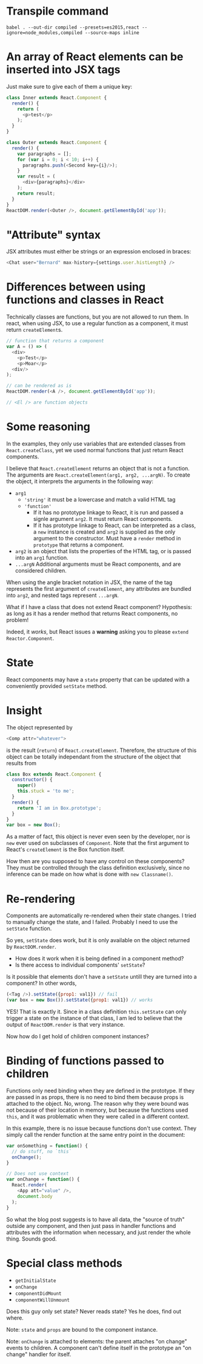 # Transpile command
`babel . --out-dir compiled --presets=es2015,react --ignore=node_modules,compiled --source-maps inline`

# An array of React elements can be inserted into JSX tags
Just make sure to give each of them a unique key:
```js
class Inner extends React.Component {
  render() {
    return (
      <p>test</p>
    );
  }
}

class Outer extends React.Component {
  render() {
    var paragraphs = [];
    for (var i = 0; i < 10; i++) {
      paragraphs.push(<Second key={i}/>);
    }
    var result = (
      <div>{paragraphs}</div>
    );
    return result;
  }
}
ReactDOM.render(<Outer />, document.getElementById('app'));
```

# "Attribute" syntax
JSX attributes must either be strings or an expression enclosed in braces:

```js
<Chat user="Bernard" max-history={settings.user.histLength} />
```

# Differences between using functions and classes in React
Technically classes are functions, but you are not allowed to run them. In react, when using JSX, to use a regular function as a component, it must return `createElement`s.

```js
// function that returns a component
var A = () => (
  <div>
    <p>Test</p>
    <p>Moar</p>
  <div/>
);

// can be rendered as is
ReactDOM.render(<A />, document.getElementById('app'));

// <El /> are function objects
```

# Some reasoning
In the examples, they only use variables that are extended classes from `React.createClass`, yet we used normal functions that just return React components.

I believe that `React.createElement` returns an object that is not a function. The arguments are `React.createElement(arg1, arg2, ...argN)`. To create the object, it interprets the arguments in the following way:
* `arg1`
    * `'string'` it must be a lowercase and match a valid HTML tag
    * `'function'`
        * If it has no prototype linkage to React, it is run and passed a signle argument `arg2`. It must return React components.
        * If it has prototype linkage to React, can be interpreted as a class, a `new` instance is created and `arg2` is supplied as the only argument to the constructor. Must have a `render` method in `prototype` that returns a component.
* `arg2` is an object that lists the properties of the HTML tag, or is passed into an `arg1` function.
* `...argN` Additional arguments must be React components, and are considered children.

When using the angle bracket notation in JSX, the name of the tag represents the first argument of `createElement`, any attributes are bundled into `arg2`, and nested tags represent `...argN`.

What if I have a class that does not extend React component? Hypothesis: as long as it has a render method that returns React components, no problem!

Indeed, it *works*, but React issues a **warning** asking you to please `extend` `Reactor.Component`.

# State
React components may have a `state` property that can be updated with a conveniently provided `setState` method.

# Insight

The object represented by
```js
<Comp attr="whatever">
```
is the result (`return`) of `React.createElement`. Therefore, the structure of this object can be totally independant from the structure of the object that results from
```js
class Box extends React.Component {
  constructor() {
    super()
    this.stuck = 'to me';
  }
  render() {
    return 'I am in Box.prototype';
  }
}
var box = new Box();
```

As a matter of fact, this object is never even seen by the developer, nor is `new` ever used on subclasses of `Component`. Note that the first argument to React's `createElement` is the Box function itself.

How then are you supposed to have any control on these components? They must be controlled through the class definition exclusively, since no inference can be made on how what is done with `new Classname()`.

# Re-rendering

Components are automatically re-rendered when their state changes. I tried to manually change the state, and I failed. Probably I need to use the `setState` function.

So yes, `setState` does work, but it is only available on the object returned by `ReactDOM.render`.
* How does it work when it is being defined in a component method?
* Is there access to individual components' `setState`?

Is it possible that elements don't have a `setState` untill they are turned into a component? In other words,
```js
(<Tag />).setState({prop1: val1}) // fail
(var box = new Box()).setState({prop1: val1}) // works
```

YES! That is exactly it. Since in a class definition `this.setState` can only trigger a state on the instance of that class, I am led to believe that the output of `ReactDOM.render` is that very instance.

Now how do I get hold of children component instances?

# Binding of functions passed to children

Functions only need binding when they are defined in the prototype. If they are passed in as props, there is no need to bind them because props is attached to the object. No, wrong. The reason why they were bound was not because of their location in memory, but because the functions used `this`, and it was problematic when they were called in  a different context.

In this example, there is no issue because functions don't use context. They simply call the render function at the same entry point in the document:

```js
var onSomething = function() {
  // do stuff, no `this`
  onChange();
}

// Does not use context
var onChange = function() {
  React.render(
    <App att="value" />,
    document.body
  );
}
```
So what the blog post suggests is to have all data, the "source of truth" outside any component, and then just pass in handler functions and attributes with the information when necessary, and just render the whole thing. Sounds good.

# Special class methods

* `getInitialState`
* `onChange`
* `componentDidMount`
* `componentWillUnmount`

Does this guy only set state? Never reads state? Yes he does, find out where.

Note: `state` and `props` are bound to the component instance.

Note: `onChange` is attached to elements: the parent attaches "on change" events to children. A component can't define itself in the prototype an "on change" handler for itself.
